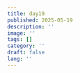 ```yaml
---
title: day19
published: 2025-05-19
description: ''
image: ''
tags: []
category: ''
draft: false 
lang: ''
---
```

